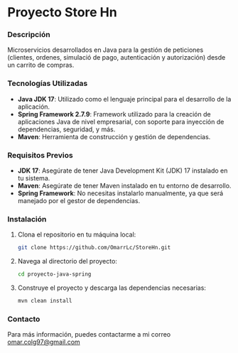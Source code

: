 # Proyecto Store Hn

### Descripción

Microservicios desarrollados en Java para la gestión de peticiones (clientes, ordenes, simulació de pago, autenticación y autorización) desde un carrito de compras.

### Tecnologías Utilizadas

- **Java JDK 17**: Utilizado como el lenguaje principal para el desarrollo de la aplicación.
- **Spring Framework 2.7.9**: Framework utilizado para la creación de aplicaciones Java de nivel empresarial, con soporte para inyección de dependencias, seguridad, y más.
- **Maven**:  Herramienta de construcción y gestión de dependencias.

### Requisitos Previos

- **JDK 17**: Asegúrate de tener Java Development Kit (JDK) 17 instalado en tu sistema.
- **Maven**: Asegúrate de tener Maven instalado en tu entorno de desarrollo.
- **Spring Framework**: No necesitas instalarlo manualmente, ya que será manejado por el gestor de dependencias.

### Instalación

1. Clona el repositorio en tu máquina local:
    ```bash
    git clone https://github.com/OmarrLc/StoreHn.git
    ```
   
2. Navega al directorio del proyecto:
    ```bash
    cd proyecto-java-spring
    ```

3. Construye el proyecto y descarga las dependencias necesarias:
    ```bash
    mvn clean install
    ```

### Contacto 

Para más información, puedes contactarme a mi correo omar.colg97@gmail.com
